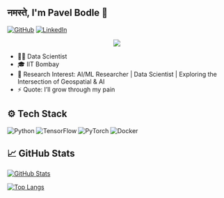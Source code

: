 <link rel="stylesheet" href="https://use.fontawesome.com/releases/v5.6.1/css/all.css" integrity="sha384-gfdkjb5BdAXd+lj+gudLWI+BXq4IuLW5IT+brZEZsLFm++aCMlF1V92rMkPaX4PP" crossorigin="anonymous">

## नमस्ते<i class="far fa-praying-hands"></i>, I'm Pavel Bodle 👋

<!--
**PavelBodle/PavelBodle** is a ✨ _special_ ✨ repository because its `README.md` (this file) appears on your GitHub profile.

-->
[![GitHub](https://img.shields.io/badge/GitHub-Pavel%20Bodle-black)](https://github.com/PavelBodle)
[![LinkedIn](https://img.shields.io/badge/LinkedIn-Pavel%20Bodle-blue)](https://www.linkedin.com/in/pavelbodle/)

<p <div align="center"> 
  <a href="https://github.com/antonkomarev/github-profile-views-counter">
    <img src="https://komarev.com/ghpvc/?username=PavelBodle&color=blueviolet">
</a>
<p>

 - 👨‍💻 Data Scientist
 - 🎓 IIT Bombay
 - 🌱 Research Interest: AI/ML Researcher | Data Scientist | Exploring the Intersection of Geospatial & AI
 - ⚡ Quote: I’ll grow through my pain
## ⚙️ Tech Stack

![Python](https://img.shields.io/badge/Python-3776AB?style=for-the-badge&logo=python&logoColor=white)
![TensorFlow](https://img.shields.io/badge/TensorFlow-FF6F00?style=for-the-badge&logo=tensorflow&logoColor=white)
![PyTorch](https://img.shields.io/badge/PyTorch-EE4C2C?style=for-the-badge&logo=pytorch&logoColor=white)
![Docker](https://img.shields.io/badge/Docker-2496ED?style=for-the-badge&logo=docker&logoColor=white)


## &#x1f4c8; GitHub Stats
<!--
  [![My GitHub Stats](https://github-readme-stats.vercel.app/api/?username=PavelBodle&count_private=true&theme=tokyonight&showicons=true)]()
-->
[![GitHub Stats](https://github-readme-stats.vercel.app/api?username=PavelBodle&show_icons=true&icon_color=805AD5&text_color=718096&bg_color=ffffff00&hide_title=true&include_all_commits=true&count_private=true&hide_border=true)](https://www.linkedin.com/in/pavelbodle/)
  
<!-- 
[![Top Langs](https://github-readme-stats.vercel.app/api/top-langs/?username=PavelBodle&langs_count=5&theme=tokyonight)](https://github.com/anuraghazra/github-readme-stats)
-->
[![Top Langs](https://github-readme-stats.vercel.app/api/top-langs/?username=PavelBodle&layout=compact&icon_color=805AD5&text_color=718096&bg_color=ffffff00&hide_border=true&langs_count=7&hide=Blade)](https://github.com/PavelBodle)

<!--
## 🏆 GitHub Trophies

[![trophy](https://github-profile-trophy.vercel.app/?username=PavelBodle&theme=nord&column=7)](https://github.com/ryo-ma/github-profile-trophy)
-->
